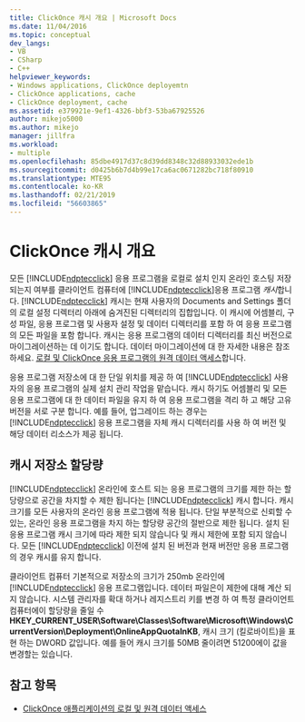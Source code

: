```yaml
---
title: ClickOnce 캐시 개요 | Microsoft Docs
ms.date: 11/04/2016
ms.topic: conceptual
dev_langs:
- VB
- CSharp
- C++
helpviewer_keywords:
- Windows applications, ClickOnce deployemtn
- ClickOnce applications, cache
- ClickOnce deployment, cache
ms.assetid: e379921e-9ef1-4326-bbf3-53ba67925526
author: mikejo5000
ms.author: mikejo
manager: jillfra
ms.workload:
- multiple
ms.openlocfilehash: 85dbe4917d37c8d39dd8348c32d88933032ede1b
ms.sourcegitcommit: d0425b6b7d4b99e17ca6ac0671282bc718f80910
ms.translationtype: MTE95
ms.contentlocale: ko-KR
ms.lasthandoff: 02/21/2019
ms.locfileid: "56603865"
---
```

# <a name="clickonce-cache-overview"></a>ClickOnce 캐시 개요
모든 [!INCLUDE[ndptecclick](../deployment/includes/ndptecclick_md.md)] 응용 프로그램을 로컬로 설치 인지 온라인 호스팅 저장 되는지 여부를 클라이언트 컴퓨터에 [!INCLUDE[ndptecclick](../deployment/includes/ndptecclick_md.md)]응용 프로그램 *캐시*합니다. [!INCLUDE[ndptecclick](../deployment/includes/ndptecclick_md.md)] 캐시는 현재 사용자의 Documents and Settings 폴더의 로컬 설정 디렉터리 아래에 숨겨진된 디렉터리의 집합입니다. 이 캐시에 어셈블리, 구성 파일, 응용 프로그램 및 사용자 설정 및 데이터 디렉터리를 포함 하 여 응용 프로그램의 모든 파일을 포함 합니다. 캐시는 응용 프로그램의 데이터 디렉터리를 최신 버전으로 마이그레이션하는 데 이기도 합니다. 데이터 마이그레이션에 대 한 자세한 내용은 참조 하세요. [로컬 및 ClickOnce 응용 프로그램의 원격 데이터 액세스](../deployment/accessing-local-and-remote-data-in-clickonce-applications.md)합니다.

 응용 프로그램 저장소에 대 한 단일 위치를 제공 하 여 [!INCLUDE[ndptecclick](../deployment/includes/ndptecclick_md.md)] 사용자의 응용 프로그램의 실제 설치 관리 작업을 맡습니다. 캐시 하기도 어셈블리 및 모든 응용 프로그램에 대 한 데이터 파일을 유지 하 여 응용 프로그램을 격리 하 고 해당 고유 버전을 서로 구분 합니다. 예를 들어, 업그레이드 하는 경우는 [!INCLUDE[ndptecclick](../deployment/includes/ndptecclick_md.md)] 응용 프로그램을 자체 캐시 디렉터리를 사용 하 여 버전 및 해당 데이터 리소스가 제공 됩니다.

## <a name="cache-storage-quota"></a>캐시 저장소 할당량
 [!INCLUDE[ndptecclick](../deployment/includes/ndptecclick_md.md)] 온라인에 호스트 되는 응용 프로그램의 크기를 제한 하는 할당량으로 공간을 차지할 수 제한 됩니다는 [!INCLUDE[ndptecclick](../deployment/includes/ndptecclick_md.md)] 캐시 합니다. 캐시 크기를 모든 사용자의 온라인 응용 프로그램에 적용 됩니다. 단일 부분적으로 신뢰할 수 있는, 온라인 응용 프로그램을 차지 하는 할당량 공간의 절반으로 제한 됩니다. 설치 된 응용 프로그램 캐시 크기에 따라 제한 되지 않습니다 및 캐시 제한에 포함 되지 않습니다. 모든 [!INCLUDE[ndptecclick](../deployment/includes/ndptecclick_md.md)] 이전에 설치 된 버전과 현재 버전만 응용 프로그램의 경우 캐시를 유지 합니다.

 클라이언트 컴퓨터 기본적으로 저장소의 크기가 250mb 온라인에 [!INCLUDE[ndptecclick](../deployment/includes/ndptecclick_md.md)] 응용 프로그램입니다. 데이터 파일은이 제한에 대해 계산 되지 않습니다. 시스템 관리자를 확대 하거나 레지스트리 키를 변경 하 여 특정 클라이언트 컴퓨터에이 할당량을 줄일 수 **HKEY_CURRENT_USER\Software\Classes\Software\Microsoft\Windows\CurrentVersion\Deployment\OnlineAppQuotaInKB**, 캐시 크기 (킬로바이트)을 표현 하는 DWORD 값입니다. 예를 들어 캐시 크기를 50MB 줄이려면 51200에이 값을 변경할는 있습니다.

## <a name="see-also"></a>참고 항목
- [ClickOnce 애플리케이션의 로컬 및 원격 데이터 액세스](../deployment/accessing-local-and-remote-data-in-clickonce-applications.md)